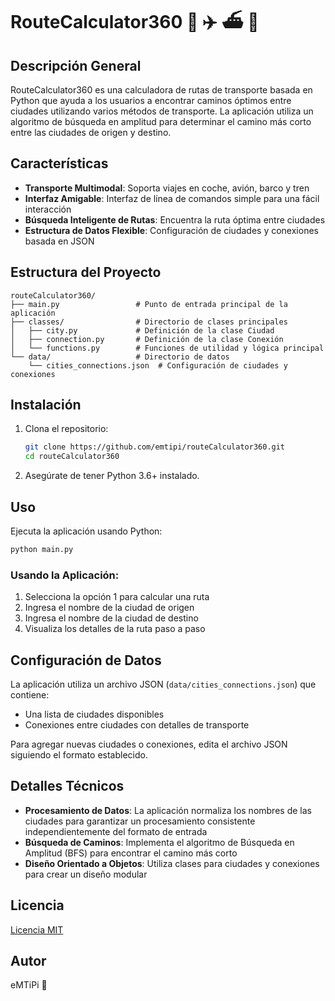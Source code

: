 # RouteCalculator360 🚗 ✈️ ⛴️ 🚂

## Descripción General

RouteCalculator360 es una calculadora de rutas de transporte basada en Python que ayuda a los usuarios a encontrar caminos óptimos entre ciudades utilizando varios métodos de transporte. La aplicación utiliza un algoritmo de búsqueda en amplitud para determinar el camino más corto entre las ciudades de origen y destino.

## Características

- **Transporte Multimodal**: Soporta viajes en coche, avión, barco y tren
- **Interfaz Amigable**: Interfaz de línea de comandos simple para una fácil interacción
- **Búsqueda Inteligente de Rutas**: Encuentra la ruta óptima entre ciudades
- **Estructura de Datos Flexible**: Configuración de ciudades y conexiones basada en JSON

## Estructura del Proyecto

```
routeCalculator360/
├── main.py                 # Punto de entrada principal de la aplicación
├── classes/                # Directorio de clases principales
│   ├── city.py             # Definición de la clase Ciudad
│   ├── connection.py       # Definición de la clase Conexión
│   └── functions.py        # Funciones de utilidad y lógica principal
└── data/                   # Directorio de datos
    └── cities_connections.json  # Configuración de ciudades y conexiones
```

## Instalación

1. Clona el repositorio:
   ```bash
   git clone https://github.com/emtipi/routeCalculator360.git
   cd routeCalculator360
   ```

2. Asegúrate de tener Python 3.6+ instalado.

## Uso

Ejecuta la aplicación usando Python:

```bash
python main.py
```

### Usando la Aplicación:

1. Selecciona la opción 1 para calcular una ruta
2. Ingresa el nombre de la ciudad de origen
3. Ingresa el nombre de la ciudad de destino
4. Visualiza los detalles de la ruta paso a paso

## Configuración de Datos

La aplicación utiliza un archivo JSON (`data/cities_connections.json`) que contiene:

- Una lista de ciudades disponibles
- Conexiones entre ciudades con detalles de transporte

Para agregar nuevas ciudades o conexiones, edita el archivo JSON siguiendo el formato establecido.

## Detalles Técnicos

- **Procesamiento de Datos**: La aplicación normaliza los nombres de las ciudades para garantizar un procesamiento consistente independientemente del formato de entrada
- **Búsqueda de Caminos**: Implementa el algoritmo de Búsqueda en Amplitud (BFS) para encontrar el camino más corto
- **Diseño Orientado a Objetos**: Utiliza clases para ciudades y conexiones para crear un diseño modular

## Licencia

[Licencia MIT](LICENSE)

## Autor

eMTiPi 🫡